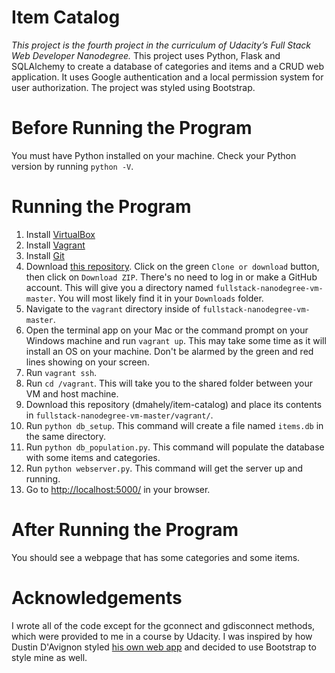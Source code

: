 # Item Catalog

_This project is the fourth project in the curriculum of Udacity’s Full Stack Web Developer Nanodegree._ This project uses Python, Flask and SQLAlchemy to create a database of categories and items and a CRUD web application. It uses Google authentication and a local permission system for user authorization. The project was styled using Bootstrap.

# Before Running the Program
You must have Python installed on your machine. Check your Python version by running `python -V`.

# Running the Program
1. Install [VirtualBox](https://www.virtualbox.org/wiki/Download_Old_Builds_5_1)
2. Install [Vagrant](https://www.vagrantup.com)
3. Install [Git](https://git-scm.com/downloads)
4. Download [this repository](https://github.com/udacity/fullstack-nanodegree-vm). Click on the green `Clone or download` button, then click on `Download ZIP`. There's no need to log in or make a GitHub account. This will give you a directory named `fullstack-nanodegree-vm-master`. You will most likely find it in your `Downloads` folder.
5. Navigate to the `vagrant` directory inside of `fullstack-nanodegree-vm-master`.
6. Open the terminal app on your Mac or the command prompt on your Windows machine and run `vagrant up`. This may take some time as it will install an OS on your machine. Don't be alarmed by the green and red lines showing on your screen.
7. Run `vagrant ssh`.
8. Run `cd /vagrant`. This will take you to the shared folder between your VM and host machine.
9. Download this repository (dmahely/item-catalog) and place its contents in `fullstack-nanodegree-vm-master/vagrant/`.
10. Run `python db_setup`. This command will create a file named `items.db` in the same directory.
11. Run `python db_population.py`. This command will populate the database with some items and categories.
12. Run `python webserver.py`. This command will get the server up and running.
13. Go to [http://localhost:5000/](http://localhost:5000/) in your browser.

# After Running the Program
You should see a webpage that has some categories and some items.

# Acknowledgements
I wrote all of the code except for the gconnect and gdisconnect methods, which were provided to me in a course by Udacity. I was inspired by how Dustin D'Avignon styled [his own web app](https://github.com/ddavignon/item-catalog) and decided to use Bootstrap to style mine as well.

